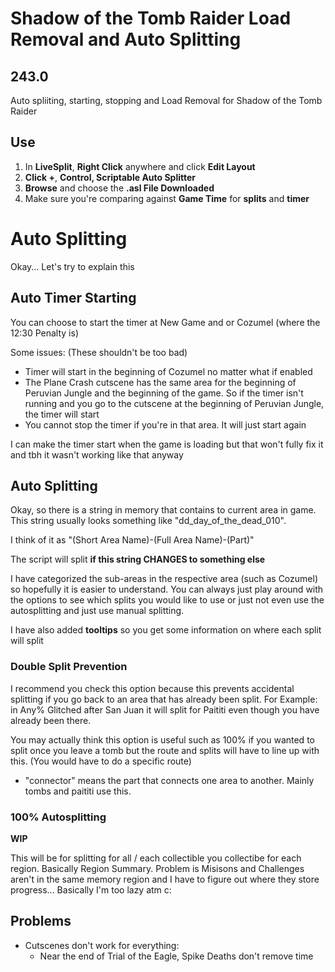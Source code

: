 # Shadow of the Tomb Raider Load Removal and Auto Splitting

## 243.0

Auto spliiting, starting, stopping and Load Removal for Shadow of the Tomb Raider

## Use
1. In **LiveSplit**, **Right Click** anywhere and click **Edit Layout**
2. **Click +**, **Control, Scriptable Auto Splitter**
3. **Browse** and choose the **.asl  File Downloaded**
4. Make sure you're comparing against **Game Time** for **splits** and **timer**

# **Auto Splitting**
Okay... Let's try to explain this

## Auto Timer Starting
You can choose to start the timer at New Game and or Cozumel (where the 12:30 Penalty is)

Some issues: (These shouldn't be too bad)
 - Timer will start in the beginning of Cozumel no matter what if enabled
 - The Plane Crash cutscene has the same area for the beginning of Peruvian Jungle and the beginning of the game. So if the timer isn't running and you go to the cutscene at the beginning of Peruvian Jungle, the timer will start
 - You cannot stop the timer if you're in that area. It will just start again


 I can make the timer start when the game is loading but that won't fully fix it and tbh it wasn't working like that anyway

## Auto Splitting
Okay, so there is a string in memory that contains to current area in game. This string usually looks something like "dd_day_of_the_dead_010".

I think of it as "(Short Area Name)-(Full Area Name)-(Part)"

The script will split **if this string CHANGES to something else**

I have categorized the sub-areas in the respective area (such as Cozumel) so hopefully it is easier to understand. You can always just play around with the options to see which splits you would like to use or just not even use the autosplitting and just use manual splitting.

I have also added **tooltips** so you get some information on where each split will split

### Double Split Prevention
I recommend you check this option because this prevents accidental splitting if you go back to an area that has already been split. For Example: in Any% Glitched after San Juan it will split for Paititi even though you have already been there.

You may actually think this option is useful such as 100% if you wanted to split once you leave a tomb but the route and splits will have to line up with this. (You would have to do a specific route)

 - "connector" means the part that connects one area to another. Mainly tombs and paititi use this.

### 100% Autosplitting
**WIP**

This will be for splitting for all / each collectible you collectibe for each region. Basically Region Summary. Problem is Misisons and Challenges aren't in the same memory region and I have to figure out where they store progress... Basically I'm too lazy atm c:

<!--Everything but Missions and Challenges could be split-->

## Problems
- Cutscenes don't work for everything:
  - Near the end of Trial of the Eagle, Spike Deaths don't remove time

<!--
# Todo
-  Make this a Auto Splitter as well as Load Removal
- Settings:
  - Skippable & Unskippable Cutscenes
    - Improve Cutscene Addresses

## For Reference (Version Numbers)
The first number means the game update. So V2 is the next game update after V1 and so on...

The second number after the decimal means the script version for that game update
-->
